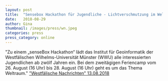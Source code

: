 ```yaml
---
layout: post
title:  "Sensebox Hackathon für Jugendliche - Lichtverschmutzung im Weltraum auf der Spur"
date:   2018-08-29 
author: Gina
thumbnail: /images/press/wn.jpeg
categories: press
press_category: online
---
```

"Zu einem „senseBox Hackathon“ lädt das Institut für Geoinformatik der Westfälischen Wilhelms-Universität Münster (WWU) alle interessierten Jugendlichen ab zwölf Jahren ein. Bei dem zweitägigen Feriencamp vom 26. August (16 Uhr) bis 28. August (16 Uhr) geht es um das Thema Weltraum."
<a href="http://m.wn.de/Muenster/3429882-Sensebox-Hackathon-fuer-Jugendliche-Lichtverschmutzung-im-Weltraum-auf-der-Spur" target="_blank">"Westfälische Nachrichten" 13.08.2018</a>
